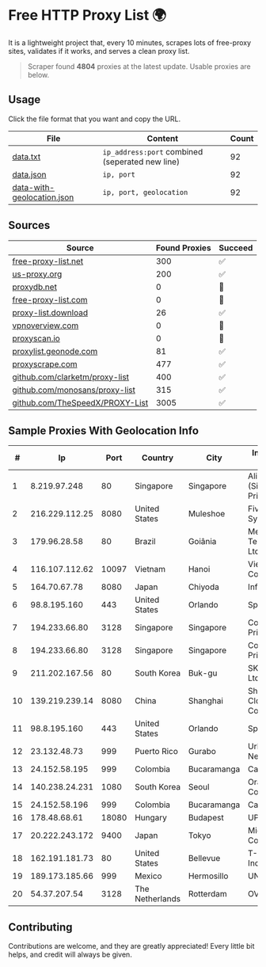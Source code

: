 
# Free HTTP Proxy List 🌍

It is a lightweight project that, every 10 minutes, scrapes lots of free-proxy sites, validates if it works, and serves a clean proxy list.


> Scraper found **4804** proxies at the latest update. Usable proxies are below.

## Usage

Click the file format that you want and copy the URL.


|File|Content|Count|
|----|-------|-----|
|[data.txt](https://raw.githubusercontent.com/themiralay/Proxy-List-World/master/data.txt)|`ip_address:port` combined (seperated new line)|92|
|[data.json](https://raw.githubusercontent.com/themiralay/Proxy-List-World/master/data.json)|`ip, port`|92|
|[data-with-geolocation.json](https://raw.githubusercontent.com/themiralay/Proxy-List-World/master/data-with-geolocation.json)|`ip, port, geolocation`|92|

## Sources

|Source|Found Proxies|Succeed|
|------|-------------|-------|
|[free-proxy-list.net](https://free-proxy-list.net)|300|✅|
|[us-proxy.org](https://www.us-proxy.org)|200|✅|
|[proxydb.net](http://proxydb.net)|0|🚫|
|[free-proxy-list.com](https://free-proxy-list.com/?page=&port=&type%5B%5D=http&type%5B%5D=https&up_time=0&search=Search)|0|🚫|
|[proxy-list.download](https://www.proxy-list.download/HTTP)|26|✅|
|[vpnoverview.com](https://vpnoverview.com/privacy/anonymous-browsing/free-proxy-servers)|0|🚫|
|[proxyscan.io](https://www.proxyscan.io)|0|🚫|
|[proxylist.geonode.com](https://proxylist.geonode.com/api/proxy-list?limit=300&page=1&sort_by=lastChecked&sort_type=desc&protocols=http,https)|81|✅|
|[proxyscrape.com](https://api.proxyscrape.com/v2/?request=displayproxies&protocol=http&timeout=10000&country=all&ssl=all&anonymity=all)|477|✅|
|[github.com/clarketm/proxy-list](https://raw.githubusercontent.com/clarketm/proxy-list/master/proxy-list-raw.txt)|400|✅|
|[github.com/monosans/proxy-list](https://raw.githubusercontent.com/monosans/proxy-list/main/proxies/http.txt)|315|✅|
|[github.com/TheSpeedX/PROXY-List](https://raw.githubusercontent.com/TheSpeedX/PROXY-List/master/http.txt)|3005|✅|


## Sample Proxies With Geolocation Info

|#|Ip|Port|Country|City|Internet Service Provider|
|-|--|----|-------|----|-------------------------|
|1|8.219.97.248|80|Singapore|Singapore|Alibaba Cloud (Singapore) Private Limited|
|2|216.229.112.25|8080|United States|Muleshoe|Five Area Systems, LLC|
|3|179.96.28.58|80|Brazil|Goiânia|Megatelecom Telecomunicacoes Ltda|
|4|116.107.112.62|10097|Vietnam|Hanoi|Viettel Corporation|
|5|164.70.67.78|8080|Japan|Chiyoda|InfoSphere|
|6|98.8.195.160|443|United States|Orlando|Spectrum|
|7|194.233.66.80|3128|Singapore|Singapore|Contabo Asia Private Limited|
|8|194.233.66.80|3128|Singapore|Singapore|Contabo Asia Private Limited|
|9|211.202.167.56|80|South Korea|Buk-gu|SK Broadband Co Ltd|
|10|139.219.239.14|8080|China|Shanghai|Shanghai Blue Cloud Technology Co., Ltd|
|11|98.8.195.160|443|United States|Orlando|Spectrum|
|12|23.132.48.73|999|Puerto Rico|Gurabo|Urban Wifi Networks LLC|
|13|24.152.58.195|999|Colombia|Bucaramanga|Calltopbx S.A.S.|
|14|140.238.24.231|1080|South Korea|Seoul|Oracle Corporation|
|15|24.152.58.196|999|Colombia|Bucaramanga|Calltopbx S.A.S.|
|16|178.48.68.61|18080|Hungary|Budapest|UPC|
|17|20.222.243.172|9400|Japan|Tokyo|Microsoft Corporation|
|18|162.191.181.73|80|United States|Bellevue|T-Mobile USA, Inc.|
|19|189.173.185.66|999|Mexico|Hermosillo|UNINET|
|20|54.37.207.54|3128|The Netherlands|Rotterdam|OVH SAS|



## Contributing

Contributions are welcome, and they are greatly appreciated! Every
little bit helps, and credit will always be given.

